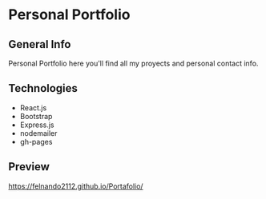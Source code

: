 # Personal Portfolio
## General Info
Personal Portfolio here you'll find all my proyects and personal contact info.
## Technologies
- React.js
- Bootstrap
- Express.js
- nodemailer
- gh-pages
## Preview
<https://felnando2112.github.io/Portafolio/>
